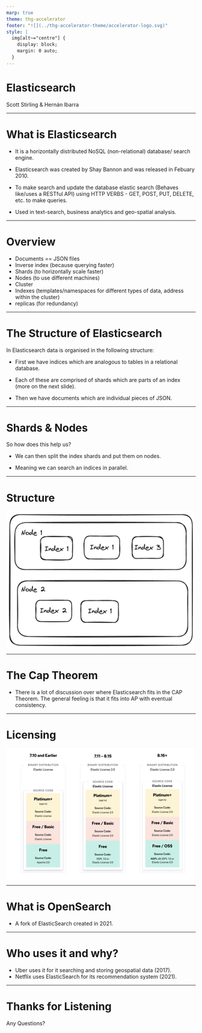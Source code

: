 ```yaml
---
marp: true
theme: thg-accelerator
footer: "![](../thg-accelerator-theme/accelerator-logo.svg)"
style: |
  img[alt~="centre"] {
    display: block;
    margin: 0 auto;
  }
---
```


# Elasticsearch

Scott Stirling & Hernán Ibarra

---

# What is Elasticsearch


- It is a horizontally distributed NoSQL (non-relational) database/ search engine.

- Elasticsearch was created by Shay Bannon and was released in Febuary 2010.

- To make search and update the database elastic search (Behaves like/uses a RESTful API) using HTTP VERBS - GET, POST, PUT, DELETE, etc. to make queries.

- Used in text-search, business analytics and geo-spatial analysis.

---


# Overview

- Documents == JSON files
- Inverse index (because querying faster)
- Shards (to horizontally scale faster)
- Nodes (to use different machines)
- Cluster
- Indexes (templates/namespaces for different types of data, address within the cluster)
- replicas (for redundancy)

---

# The Structure of Elasticsearch

In Elasticsearch data is organised in the following structure:

- First we have indices which are analogous to tables in a relational database.

- Each of these are comprised of shards which are parts of an index (more on the next slide).

- Then we have documents which are individual pieces of JSON.

---

# Shards & Nodes

So how does this help us?

- We can then split the index shards and put them on nodes.

- Meaning we can search an indices in parallel.

---

# Structure

<style>img[alt~="center"] {
  display: block;
  margin: 0 auto;
}
</style>

![w:700 center](structure.png)

---

# The Cap Theorem 

- There is a lot of discussion over where Elasticsearch fits in the CAP Theorem. The general feeling is that it fits into AP with eventual consistency.



---

# Licensing

<style>img[alt~="center"] {
  display: block;
  margin: 0 auto;
}
</style>

![w:800 center](licensing.png)



---

# What is OpenSearch

- A fork of ElasticSearch created in 2021.

---

# Who uses it and why?

- Uber uses it for it searching and storing geospatial data (2017).
- Netflix uses ElasticSearch for its recommendation system (2021).

--- 

# Thanks for Listening

Any Questions?




